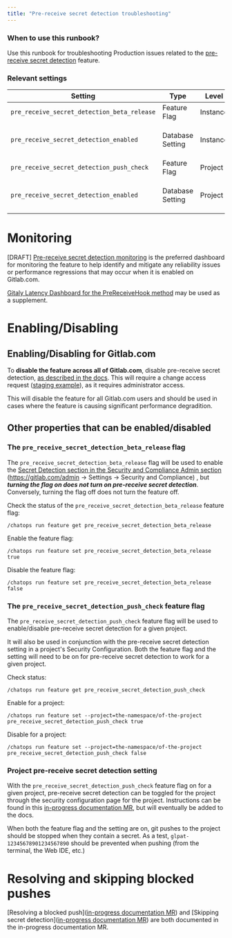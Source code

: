 ```yaml
---
title: "Pre-receive secret detection troubleshooting"
---
```


### When to use this runbook?

Use this runbook for troubleshooting Production issues related to the
[pre-receive secret
detection](https://docs.gitlab.com/ee/user/application_security/secret_detection/pre_receive/index.html) feature.

### Relevant settings

| Setting | Type | Level | Visibility |
|---------|------|-------|------------|
| `pre_receive_secret_detection_beta_release` | Feature Flag | Instance | Not visible, has to be toggled via `ChatOps`. |
| `pre_receive_secret_detection_enabled` | Database Setting | Instance | Only in a **Dedicated instance**, or with **`pre_receive_secret_detection_beta_release` enabled** and only when the feature is **licensed (in Ultimate)**. |
| `pre_receive_secret_detection_push_check` | Feature Flag | Project | Not visible, has to be toggled via `ChatOps`. |
| `pre_receive_secret_detection_enabled` | Database Setting | Project | Only in a **Dedicated instance**, or with **`pre_receive_secret_detection_enabled` enabled** and only when the feature is **licensed (in Ultimate)**. |

# Monitoring

[DRAFT] [Pre-receive secret detection monitoring](pre-receive-secret-detection-monitoring) is the preferred dashboard for monitoring the feature to help identify and mitigate any reliability issues or performance regressions that may occur when it is enabled on Gitlab.com.

[Gitaly Latency Dashboard for the PreReceiveHook method](https://dashboards.gitlab.net/d/PqeIQ9Iik/gitaly-feature-latency-detail?from=now-1h&orgId=1&refresh=5m&to=now&var-job=gitaly&var-method=PreReceiveHook) may be used as a supplement.

# Enabling/Disabling

## Enabling/Disabling for Gitlab.com

To **disable the feature across all of Gitlab.com**, disable pre-receive
secret detection, [as described in the
docs](https://docs.gitlab.com/ee/user/application_security/secret_detection/pre_receive/index.html#enable-pre-receive-secret-detection). This will require a change access request ([staging example](https://gitlab.com/gitlab-com/gl-infra/production/-/issues/17838)), as it requires administrator access.

This will disable the feature for all Gitlab.com users and should be
used in cases where the feature is causing significant performance degradition.

## Other properties that can be enabled/disabled

### The `pre_receive_secret_detection_beta_release` flag

The `pre_receive_secret_detection_beta_release` flag will be used to
enable the [Secret Detection section in the Security and Compliance Admin
section](https://gitlab.com/admin/application_settings/security_and_compliance
) (https://gitlab.com/admin -> Settings -> Security and Compliance)
, but _**turning the flag on does not turn on pre-receive secret
detection**_. Conversely, turning the flag off does not turn
the feature off.

Check the status of the `pre_receive_secret_detection_beta_release`
feature flag:

`/chatops run feature get pre_receive_secret_detection_beta_release`

Enable the feature flag:

`/chatops run feature set pre_receive_secret_detection_beta_release true`

Disable the feature flag:

`/chatops run feature set pre_receive_secret_detection_beta_release
false`

### The `pre_receive_secret_detection_push_check` feature flag

The `pre_receive_secret_detection_push_check` feature flag will be used
to enable/disable pre-receive secret detection for a given project.

It will also be used in conjunction with the pre-receive secret
detection setting in a project's Security Configuration. Both the
feature flag and the setting will need to be on for pre-receive secret
detection to work for a given project.

Check status:

`/chatops run feature get pre_receive_secret_detection_push_check`

Enable for a project:

`/chatops run feature set --project=the-namespace/of-the-project
pre_receive_secret_detection_push_check true`

Disable for a project:

`/chatops run feature set --project=the-namespace/of-the-project
pre_receive_secret_detection_push_check false`

### Project pre-receive secret detection setting

With the `pre_receive_secret_detection_push_check` feature flag on for a
given project, pre-receive secret detection can be toggled for the
project through the security configuration page for the project.
Instructions can be found in this [in-progress documentation MR](https://gitlab.com/gitlab-org/gitlab/-/blob/05d3748d29a047946b173af51141137fafb049a8/doc/user/application_security/secret_detection/pre_receive/index.md#enable-pre-receive-secret-detection-for-a-specific-project),
but will eventually be added to the docs.

When both the feature flag and the setting are on, git pushes to the
project should be stopped when they contain a secret. As a test,
`glpat-12345678901234567890` should be prevented when pushing
(from the terminal, the Web IDE, etc.)

# Resolving and skipping blocked pushes

[Resolving a blocked push]([in-progress documentation MR](https://gitlab.com/gitlab-org/gitlab/-/blob/05d3748d29a047946b173af51141137fafb049a8/doc/user/application_security/secret_detection/pre_receive/index.md#resolve-a-blocked-push)) and [Skipping secret detection]([in-progress documentation MR](https://gitlab.com/gitlab-org/gitlab/-/blob/05d3748d29a047946b173af51141137fafb049a8/doc/user/application_security/secret_detection/pre_receive/index.md#skip-secret-detection))
are both documented in the in-progress documentation MR.